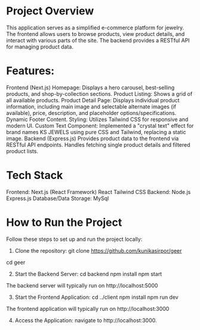 # Project Overview

This application serves as a simplified e-commerce platform for jewelry. The frontend allows users to browse products, view product details, and interact with various parts of the site. The backend provides a RESTful API for managing product data.

# Features:

Frontend (Next.js)
Homepage: Displays a hero carousel, best-selling products, and shop-by-collection sections.
Product Listing: Shows a grid of all available products.
Product Detail Page: Displays individual product information, including main image and selectable alternate images (if available), price, description, and placeholder options/specifications.
Dynamic Footer Content.
Styling: Utilizes Tailwind CSS for responsive and modern UI.
Custom Text Component: Implemented a "crystal text" effect for brand names KS JEWELS using pure CSS and Tailwind, replacing a static image.
Backend (Express.js)
Provides product data to the frontend via RESTful API endpoints.
Handles fetching single product details and filtered product lists.


# Tech Stack
Frontend:
Next.js (React Framework)
React
Tailwind CSS
Backend:
Node.js
Express.js
Database/Data Storage:
MySql


# How to Run the Project
Follow these steps to set up and run the project locally:

1) Clone the repository:
git clone https://github.com/kunikasirpor/geer

 cd geer


2) Start the Backend Server:
cd backend
npm install
npm start

The backend server will typically run on http://localhost:5000


3) Start the Frontend Application:
cd ../client
npm install
npm run dev

The frontend application will typically run on http://localhost:3000

4) Access the Application:
navigate to http://localhost:3000.
